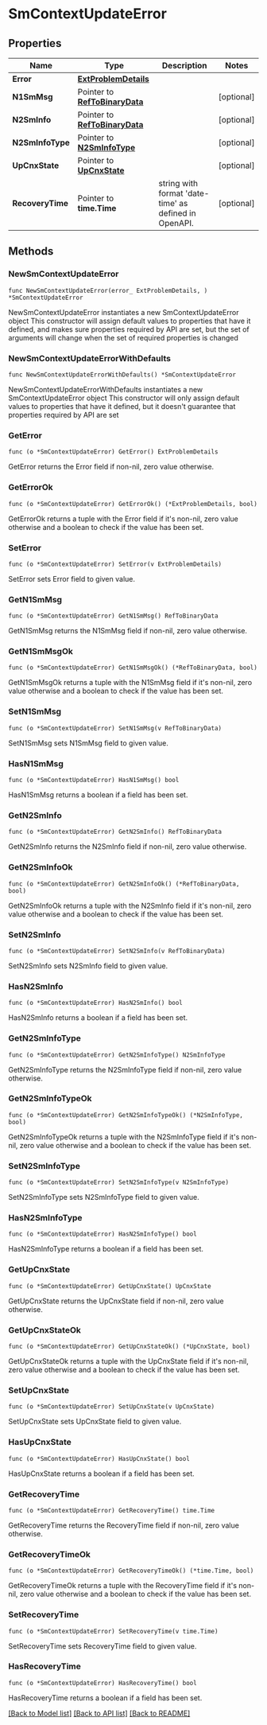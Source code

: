# SmContextUpdateError

## Properties

Name | Type | Description | Notes
------------ | ------------- | ------------- | -------------
**Error** | [**ExtProblemDetails**](ExtProblemDetails.md) |  | 
**N1SmMsg** | Pointer to [**RefToBinaryData**](RefToBinaryData.md) |  | [optional] 
**N2SmInfo** | Pointer to [**RefToBinaryData**](RefToBinaryData.md) |  | [optional] 
**N2SmInfoType** | Pointer to [**N2SmInfoType**](N2SmInfoType.md) |  | [optional] 
**UpCnxState** | Pointer to [**UpCnxState**](UpCnxState.md) |  | [optional] 
**RecoveryTime** | Pointer to **time.Time** | string with format &#39;date-time&#39; as defined in OpenAPI. | [optional] 

## Methods

### NewSmContextUpdateError

`func NewSmContextUpdateError(error_ ExtProblemDetails, ) *SmContextUpdateError`

NewSmContextUpdateError instantiates a new SmContextUpdateError object
This constructor will assign default values to properties that have it defined,
and makes sure properties required by API are set, but the set of arguments
will change when the set of required properties is changed

### NewSmContextUpdateErrorWithDefaults

`func NewSmContextUpdateErrorWithDefaults() *SmContextUpdateError`

NewSmContextUpdateErrorWithDefaults instantiates a new SmContextUpdateError object
This constructor will only assign default values to properties that have it defined,
but it doesn't guarantee that properties required by API are set

### GetError

`func (o *SmContextUpdateError) GetError() ExtProblemDetails`

GetError returns the Error field if non-nil, zero value otherwise.

### GetErrorOk

`func (o *SmContextUpdateError) GetErrorOk() (*ExtProblemDetails, bool)`

GetErrorOk returns a tuple with the Error field if it's non-nil, zero value otherwise
and a boolean to check if the value has been set.

### SetError

`func (o *SmContextUpdateError) SetError(v ExtProblemDetails)`

SetError sets Error field to given value.


### GetN1SmMsg

`func (o *SmContextUpdateError) GetN1SmMsg() RefToBinaryData`

GetN1SmMsg returns the N1SmMsg field if non-nil, zero value otherwise.

### GetN1SmMsgOk

`func (o *SmContextUpdateError) GetN1SmMsgOk() (*RefToBinaryData, bool)`

GetN1SmMsgOk returns a tuple with the N1SmMsg field if it's non-nil, zero value otherwise
and a boolean to check if the value has been set.

### SetN1SmMsg

`func (o *SmContextUpdateError) SetN1SmMsg(v RefToBinaryData)`

SetN1SmMsg sets N1SmMsg field to given value.

### HasN1SmMsg

`func (o *SmContextUpdateError) HasN1SmMsg() bool`

HasN1SmMsg returns a boolean if a field has been set.

### GetN2SmInfo

`func (o *SmContextUpdateError) GetN2SmInfo() RefToBinaryData`

GetN2SmInfo returns the N2SmInfo field if non-nil, zero value otherwise.

### GetN2SmInfoOk

`func (o *SmContextUpdateError) GetN2SmInfoOk() (*RefToBinaryData, bool)`

GetN2SmInfoOk returns a tuple with the N2SmInfo field if it's non-nil, zero value otherwise
and a boolean to check if the value has been set.

### SetN2SmInfo

`func (o *SmContextUpdateError) SetN2SmInfo(v RefToBinaryData)`

SetN2SmInfo sets N2SmInfo field to given value.

### HasN2SmInfo

`func (o *SmContextUpdateError) HasN2SmInfo() bool`

HasN2SmInfo returns a boolean if a field has been set.

### GetN2SmInfoType

`func (o *SmContextUpdateError) GetN2SmInfoType() N2SmInfoType`

GetN2SmInfoType returns the N2SmInfoType field if non-nil, zero value otherwise.

### GetN2SmInfoTypeOk

`func (o *SmContextUpdateError) GetN2SmInfoTypeOk() (*N2SmInfoType, bool)`

GetN2SmInfoTypeOk returns a tuple with the N2SmInfoType field if it's non-nil, zero value otherwise
and a boolean to check if the value has been set.

### SetN2SmInfoType

`func (o *SmContextUpdateError) SetN2SmInfoType(v N2SmInfoType)`

SetN2SmInfoType sets N2SmInfoType field to given value.

### HasN2SmInfoType

`func (o *SmContextUpdateError) HasN2SmInfoType() bool`

HasN2SmInfoType returns a boolean if a field has been set.

### GetUpCnxState

`func (o *SmContextUpdateError) GetUpCnxState() UpCnxState`

GetUpCnxState returns the UpCnxState field if non-nil, zero value otherwise.

### GetUpCnxStateOk

`func (o *SmContextUpdateError) GetUpCnxStateOk() (*UpCnxState, bool)`

GetUpCnxStateOk returns a tuple with the UpCnxState field if it's non-nil, zero value otherwise
and a boolean to check if the value has been set.

### SetUpCnxState

`func (o *SmContextUpdateError) SetUpCnxState(v UpCnxState)`

SetUpCnxState sets UpCnxState field to given value.

### HasUpCnxState

`func (o *SmContextUpdateError) HasUpCnxState() bool`

HasUpCnxState returns a boolean if a field has been set.

### GetRecoveryTime

`func (o *SmContextUpdateError) GetRecoveryTime() time.Time`

GetRecoveryTime returns the RecoveryTime field if non-nil, zero value otherwise.

### GetRecoveryTimeOk

`func (o *SmContextUpdateError) GetRecoveryTimeOk() (*time.Time, bool)`

GetRecoveryTimeOk returns a tuple with the RecoveryTime field if it's non-nil, zero value otherwise
and a boolean to check if the value has been set.

### SetRecoveryTime

`func (o *SmContextUpdateError) SetRecoveryTime(v time.Time)`

SetRecoveryTime sets RecoveryTime field to given value.

### HasRecoveryTime

`func (o *SmContextUpdateError) HasRecoveryTime() bool`

HasRecoveryTime returns a boolean if a field has been set.


[[Back to Model list]](../README.md#documentation-for-models) [[Back to API list]](../README.md#documentation-for-api-endpoints) [[Back to README]](../README.md)


